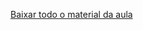 [Baixar todo o material da aula](https://download-directory.github.io/?url=http://github.com/IgorAvilaPereira/pmbd2025_1sem/tree/main/10_listas_sql_ddl)
&nbsp;

